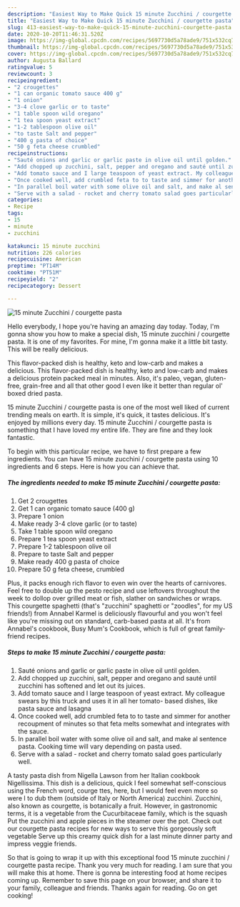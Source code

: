 ```yaml
---
description: "Easiest Way to Make Quick 15 minute Zucchini / courgette pasta"
title: "Easiest Way to Make Quick 15 minute Zucchini / courgette pasta"
slug: 413-easiest-way-to-make-quick-15-minute-zucchini-courgette-pasta
date: 2020-10-20T11:46:31.520Z
image: https://img-global.cpcdn.com/recipes/5697730d5a78ade9/751x532cq70/15-minute-zucchini-courgette-pasta-recipe-main-photo.jpg
thumbnail: https://img-global.cpcdn.com/recipes/5697730d5a78ade9/751x532cq70/15-minute-zucchini-courgette-pasta-recipe-main-photo.jpg
cover: https://img-global.cpcdn.com/recipes/5697730d5a78ade9/751x532cq70/15-minute-zucchini-courgette-pasta-recipe-main-photo.jpg
author: Augusta Ballard
ratingvalue: 5
reviewcount: 3
recipeingredient:
- "2 crougettes"
- "1 can organic tomato sauce 400 g"
- "1 onion"
- "3-4 clove garlic or to taste"
- "1 table spoon wild oregano"
- "1 tea spoon yeast extract"
- "1-2 tablespoon olive oil"
- "to taste Salt and pepper"
- "400 g pasta of choice"
- "50 g feta cheese crumbled"
recipeinstructions:
- "Sauté onions and garlic or garlic paste in olive oil until golden."
- "Add chopped up zucchini, salt, pepper and oregano and sauté until zucchini has softened and let out its juices."
- "Add tomato sauce and I large teaspoon of yeast extract. My colleague swears by this truck and uses it in all her tomato- based dishes, like pasta sauce and lasagna"
- "Once cooked well, add crumbled feta to to taste and simmer for another recoupment of minutes so that feta melts somewhat and integrates with the sauce."
- "In parallel boil water with some olive oil and salt, and make al sentence pasta. Cooking time will vary depending on pasta used."
- "Serve with a salad - rocket and cherry tomato salad goes particularly well."
categories:
- Recipe
tags:
- 15
- minute
- zucchini

katakunci: 15 minute zucchini 
nutrition: 226 calories
recipecuisine: American
preptime: "PT14M"
cooktime: "PT51M"
recipeyield: "2"
recipecategory: Dessert

---
```



![15 minute Zucchini / courgette pasta](https://img-global.cpcdn.com/recipes/5697730d5a78ade9/751x532cq70/15-minute-zucchini-courgette-pasta-recipe-main-photo.jpg)

Hello everybody, I hope you're having an amazing day today. Today, I'm gonna show you how to make a special dish, 15 minute zucchini / courgette pasta. It is one of my favorites. For mine, I'm gonna make it a little bit tasty. This will be really delicious.

This flavor-packed dish is healthy, keto and low-carb and makes a delicious. This flavor-packed dish is healthy, keto and low-carb and makes a delicious protein packed meal in minutes. Also, it&#39;s paleo, vegan, gluten-free, grain-free and all that other good I even like it better than regular ol&#39; boxed dried pasta.

15 minute Zucchini / courgette pasta is one of the most well liked of current trending meals on earth. It is simple, it's quick, it tastes delicious. It's enjoyed by millions every day. 15 minute Zucchini / courgette pasta is something that I have loved my entire life. They are fine and they look fantastic.


To begin with this particular recipe, we have to first prepare a few ingredients. You can have 15 minute zucchini / courgette pasta using 10 ingredients and 6 steps. Here is how you can achieve that.

<!--inarticleads1-->

##### The ingredients needed to make 15 minute Zucchini / courgette pasta:

1. Get 2 crougettes
1. Get 1 can organic tomato sauce (400 g)
1. Prepare 1 onion
1. Make ready 3-4 clove garlic (or to taste)
1. Take 1 table spoon wild oregano
1. Prepare 1 tea spoon yeast extract
1. Prepare 1-2 tablespoon olive oil
1. Prepare to taste Salt and pepper
1. Make ready 400 g pasta of choice
1. Prepare 50 g feta cheese, crumbled


Plus, it packs enough rich flavor to even win over the hearts of carnivores. Feel free to double up the pesto recipe and use leftovers throughout the week to dollop over grilled meat or fish, slather on sandwiches or wraps. This courgette spaghetti (that&#39;s &#34;zucchini&#34; spaghetti or &#34;zoodles&#34;, for my US friends!) from Annabel Karmel is deliciously flavourful and you won&#39;t feel like you&#39;re missing out on standard, carb-based pasta at all. It&#39;s from Annabel&#39;s cookbook, Busy Mum&#39;s Cookbook, which is full of great family-friend recipes. 

<!--inarticleads2-->

##### Steps to make 15 minute Zucchini / courgette pasta:

1. Sauté onions and garlic or garlic paste in olive oil until golden.
1. Add chopped up zucchini, salt, pepper and oregano and sauté until zucchini has softened and let out its juices.
1. Add tomato sauce and I large teaspoon of yeast extract. My colleague swears by this truck and uses it in all her tomato- based dishes, like pasta sauce and lasagna
1. Once cooked well, add crumbled feta to to taste and simmer for another recoupment of minutes so that feta melts somewhat and integrates with the sauce.
1. In parallel boil water with some olive oil and salt, and make al sentence pasta. Cooking time will vary depending on pasta used.
1. Serve with a salad - rocket and cherry tomato salad goes particularly well.


A tasty pasta dish from Nigella Lawson from her Italian cookbook Nigellissima. This dish is a delicious, quick I feel somewhat self-conscious using the French word, courge ttes, here, but I would feel even more so were I to dub them (outside of Italy or North America) zucchini. Zucchini, also known as courgette, is botanically a fruit. However, in gastronomic terms, it is a vegetable from the Cucurbitaceae family, which is the squash Put the zucchini and apple pieces in the steamer over the pot. Check out our courgette pasta recipes for new ways to serve this gorgeously soft vegetable Serve up this creamy quick dish for a last minute dinner party and impress veggie friends. 

So that is going to wrap it up with this exceptional food 15 minute zucchini / courgette pasta recipe. Thank you very much for reading. I am sure that you will make this at home. There is gonna be interesting food at home recipes coming up. Remember to save this page on your browser, and share it to your family, colleague and friends. Thanks again for reading. Go on get cooking!
